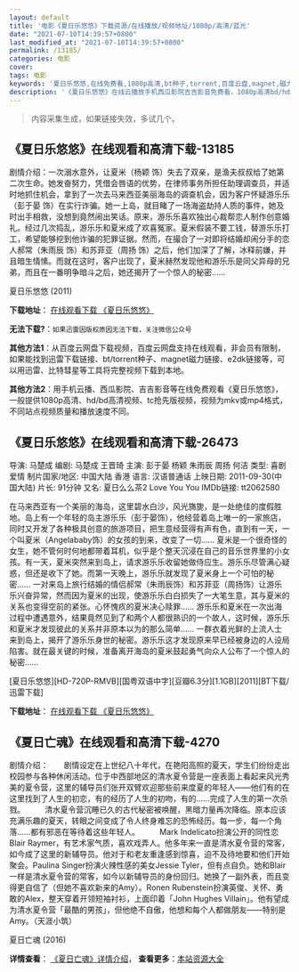 ```yaml
---
layout: default
title: '电影《夏日乐悠悠》下载资源/在线播放/视频地址/1080p/高清/蓝光'
date: "2021-07-10T14:39:57+0800"
last_modified_at: "2021-07-10T14:39:57+0800"
permalink: /13185/
categories: 电影
cover:
tags: 电影
keywords: '夏日乐悠悠,在线免费看,1080p高清,bt种子,torrent,百度云盘,magnet,磁力链,迅雷下载资源'
description: '《夏日乐悠悠》在线云播放手机西瓜影院吉吉影音免费看，1080p高清bd/hd未删减完整版和tc抢先枪版，mkv/mp4格式，附带bt/torrent种子、magnet/磁力链、百度云盘、网盘资源迅雷下载链接'
---
```


>内容采集生成，如果链接失效，多试几个。


## 《夏日乐悠悠》在线观看和高清下载-13185

剧情介绍：一次溺水意外，让夏米（杨颖 饰）失去了双亲，是渔夫叔叔给了她第二次生命。她发奋努力，凭借会唇语的优势，在律师事务所担任助理调查员，并适时地抓住机会，拿到了一次去马来西亚美丽海岛的调查机会，因为客户怀疑游乐乐（彭于晏 饰）在实行诈骗。她一上岛，就目睹了一场海盗劫持人质的事件，她及时出手相救，没想到竟然闹出笑话。原来，游乐乐喜欢独出心裁帮恋人制作创意婚礼。经过几次捣乱，游乐乐和夏米成了欢喜冤家。夏米假装不要工钱，替游乐乐打工，希望能够挖到他诈骗的犯罪证据。然而，在撮合了一对即将结婚却闹分手的恋人郝常（朱雨辰 饰）和苏菲亚（周扬 饰）之后，他们加深了了解，冰释前嫌，并且暗生情愫。而就在这时，客户出现了，夏米赫然发现他和游乐乐是同父异母的兄弟，而且在一番明争暗斗之后，她还揭开了一个惊人的秘密……


夏日乐悠悠 (2011)

**下载地址**： [在线观看下载 《夏日乐悠悠》](https://www.btbtdy.me/btdy/dy5946.html) 


**无法下载?**：`如果迅雷因版权原因无法下载，关注微信公众号 `

**其他方法1**：从百度云网盘下载视频，百度云网盘支持在线观看，非会员有限制，如果能找到迅雷下载链接、bt/torrent种子、magnet磁力链接、e2dk链接等，可以用迅雷、比特彗星等工具将完整视频下载到本地。

**其他方法2**：用手机云播、西瓜影院、吉吉影音等在线免费观看《夏日乐悠悠》，一般提供1080p高清、hd/bd高清视频、tc抢先版视频，视频为mkv或mp4格式，不同站点视频质量和播放速度不同。


## 《夏日乐悠悠》在线观看和高清下载-26473

导演: 马楚成 编剧: 马楚成 王晋琦 主演: 彭于晏 杨颖 朱雨辰 周扬 何洁 类型: 喜剧 爱情 制片国家/地区: 中国大陆 香港 语言: 汉语普通话 上映日期: 2011-09-30(中国大陆) 片长: 91分钟 又名: 夏日么么茶2 Love You You IMDb链接: tt2062580

在马来西亚有一个美丽的海岛，这里碧水白沙，风光旖旎，是一处绝佳的度假胜地。岛上有一个年轻的岛主游乐乐（彭于晏饰），他经营着岛上唯一的一家旅店，同时又开发了各种极具创意的旅游项目，把生意经营得有声有色，直到有一天，一个叫夏米（Angelababy饰）的女孩的到来，改变了一切…… 夏米是一个很奇怪的女生，她不管何时何地都带着耳机，似乎是个整天沉浸在自己的音乐世界里的小女孩。有一天，夏米突然来到岛上，请求游乐乐收留她做侍应生。游乐乐尽管满心疑惑，但还是收下了她。而第一天晚上，游乐乐就发现了夏米身上一个可怕的秘密…… 一对来岛上旅行结婚的情侣郝常（朱雨辰饰）和苏菲亚（周扬饰）让游乐乐兴奋异常，然而因为夏米的出现，使游乐乐白白损失了一大笔生意，其与夏米的关系也变得空前的紧张。心怀愧疚的夏米决心赎罪…… 游乐乐和夏米在一次出海过程中遭遇意外，结果竟然见到了和两个人都很熟识的一个故人，这时候，游乐乐和夏米才发现彼此的关系并非原本以为的那么简单…… 一群衣着光鲜的上流人士来到岛上，揭开了游乐乐身世的秘密。游乐乐这才发现原来早已经被身边的人设局陷害。就在最关键的时候，准备离开海岛的夏米鼓起勇气向众人公布了一个惊人的秘密……


[夏日乐悠悠][HD-720P-RMVB][国粤双语中字][豆瓣6.3分][1.1GB][2011][BT下载/迅雷下载]

**下载地址**： [在线观看下载 《夏日乐悠悠》](https://www.btdx8.com/torrent/love_you_you_2011.html) 


## 《夏日亡魂》在线观看和高清下载-4270

剧情介绍：　　剧情设定在上世纪八十年代，在艳阳高照的夏天，学生们纷纷走出校园参与各种休闲活动。位于中西部地区的清水夏令营是一座表面上看起来风光秀美的夏令营，这里的辅导员们张开双臂欢迎那些前来度夏的年轻人——他们有的在这里找到了人生的初恋，有的经历了人生的初吻，有的……完成了人生的第一次杀戮。   　　清水夏令营沉睡已久的古代秘密被唤醒，黑暗力量再次降临。原本应该充满乐趣的夏天，转眼之间变成了令人终身难忘的恐怖经历。每一步，每一个角落……都有邪恶在等待着这些年轻人。  　　Mark Indelicato扮演公开的同性恋Blair Raymer，有艺术家气质，喜欢戏弄人。他多年来一直是清水夏令营的常客，如今成了这里的新辅导员。他对于和老友重逢感到惊喜，迫不及待地要和他们开始聚会。Paulina Singer扮演火辣性感的美女Jessie Tyler，但有点自负。她和Blair一样是清水夏令营的常客，如今以新辅导员的身份回归。她换了一副外表，而且变得更自信了（但她不喜欢新来的Amy）。Ronen Rubenstein扮演英俊、关怀、勇敢的Alex，整天穿着开领短袖衬衫，上面印着「John Hughes Villain」。他有望成为清水夏令营「最酷的男孩」，但他绝不自傲，他想和每个人都做朋友——特别是Amy。（天涯小筑）


夏日亡魂 (2016)

**详情查看**： [《夏日亡魂》详情介绍](/movie/4270/)， **查看更多**：[本站资源大全](/movie/t/all/)

